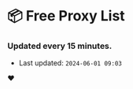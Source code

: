 # :package: Free Proxy List
### Updated every 15 minutes.

- Last updated: `2024-06-01 09:03`

:heart:
